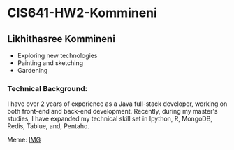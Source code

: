# CIS641-HW2-Kommineni

## Likhithasree Kommineni

- Exploring new technologies 
- Painting and sketching 
- Gardening 

### Technical Background:

I have over 2 years of experience as a Java full-stack developer, working on both front-end and back-end development. Recently, during my master's studies, I have expanded my technical skill set in Ipython, R, MongoDB, Redis, Tablue, and, Pentaho. 

Meme: [IMG](https://media.giphy.com/media/taEegvj6drkGc/giphy.gif?cid=790b76116dnfl0ccgqnnvv6sfpfu0ifec0sxq33535i1pwjj&ep=v1_gifs_search&rid=giphy.gif&ct=g)